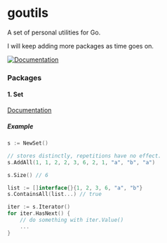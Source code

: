 # goutils

A set of personal utilities for Go.

I will keep adding more packages as time goes on.

[![Documentation](https://img.shields.io/badge/godoc-reference-blue.svg?style=flat-square)](https://godoc.org/github.com/abiosoft/goutils/set)

### Packages

#### 1. Set

[Documentation](https://godoc.org/github.com/abiosoft/goutils/set)

##### Example
```go
s := NewSet()

// stores distinctly, repetitions have no effect.
s.AddAll(1, 1, 2, 2, 3, 6, 2, 1, "a", "b", "a")

s.Size() // 6

list := []interface{}{1, 2, 3, 6, "a", "b"}
s.ContainsAll(list...) // true

iter := s.Iterator()
for iter.HasNext() {
    // do something with iter.Value()
    ...
}
```
